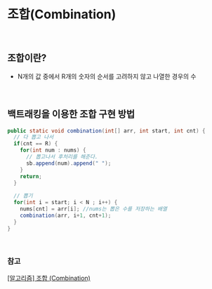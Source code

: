 # 조합(Combination)

<br>

## 조합이란?
- N개의 값 중에서 R개의 숫자의 순서를 고려하지 않고 나열한 경우의 수

<br>

## 백트래킹을 이용한 조합 구현 방법
``` java
public static void combination(int[] arr, int start, int cnt) {
  // 다 뽑고 나서 
  if(cnt == R) {
    for(int num : nums) {
      // 뽑고나서 후처리를 해준다.
      sb.append(num).append(" ");
    }
    return;
  }
		
  // 뽑기 
  for(int i = start; i < N ; i++) {
    nums[cnt] = arr[i]; //nums는 뽑은 수를 저장하는 배열 
    combination(arr, i+1, cnt+1);
  }
}
```

<br>

### 참고
[[알고리즘] 조합 (Combination)](https://velog.io/@soyeon207/%EC%95%8C%EA%B3%A0%EB%A6%AC%EC%A6%98-%EC%A1%B0%ED%95%A9-Combination)
